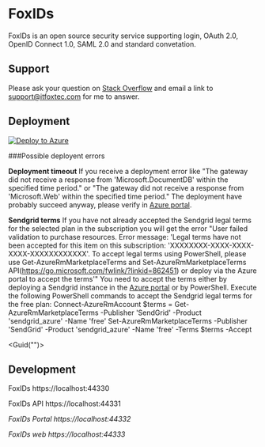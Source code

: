 # FoxIDs
FoxIDs is an open source security service supporting login, OAuth 2.0, OpenID Connect 1.0, SAML 2.0 and standard convetation.

## Support
Please ask your question on <a href="https://stackoverflow.com/">Stack Overflow</a> and email a link to <a href="mailto:support@itfoxtec.com?subject=FoxIDs">support@itfoxtec.com</a> for me to answer.<br />

## Deployment
[![Deploy to Azure](https://azuredeploy.net/deploybutton.svg)](https://deploy.azure.com/?repository=https://github.com/ITfoxtec/FoxIDs/tree/release-current?ptmpl=parameters.azuredeploy.json)

###Possible deployent errors

**Deployment timeout**
If you receive a deployment error like "The gateway did not receive a response from 'Microsoft.DocumentDB' within the specified time period." or "The gateway did not receive a response from 'Microsoft.Web' within the specified time period." 
The deployment have probably succeed anyway, please verify in [Azure portal](https://portal.azure.com).

**Sendgrid terms**
If you have not already accepted the Sendgrid legal terms for the selected plan in the subscription you will get the error "User failed validation to purchase resources. Error message: 'Legal terms have not been accepted for this item on this subscription: 'XXXXXXXX-XXXX-XXXX-XXXX-XXXXXXXXXXXX'. To accept legal terms using PowerShell, please use Get-AzureRmMarketplaceTerms and Set-AzureRmMarketplaceTerms API(https://go.microsoft.com/fwlink/?linkid=862451) or deploy via the Azure portal to accept the terms'" 
You need to accept the terms either by deploying a Sendgrid instance in the [Azure portal](https://portal.azure.com) or by PowerShell.
Execute the following PowerShell commands to accept the Sendgrid legal terms for the free plan:
Connect-AzureRmAccount
$terms = Get-AzureRmMarketplaceTerms -Publisher 'SendGrid' -Product 'sendgrid_azure' -Name 'free'
Set-AzureRmMarketplaceTerms -Publisher 'SendGrid' -Product 'sendgrid_azure' -Name 'free' -Terms $terms -Accept


<Guid("")>

## Development

FoxIDs
https://localhost:44330

FoxIDs API
https://localhost:44331

*FoxIDs Portal
https://localhost:44332*

*FoxIDs web
https://localhost:44333* 
